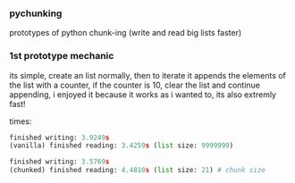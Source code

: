 ### pychunking
prototypes of python chunk-ing (write and read big lists faster)

### 1st prototype mechanic
its simple, create an list normally, then to iterate it appends the elements of the list with a counter, if the counter is 10, clear the list and continue appending, i enjoyed it because it works as i wanted to, its also extremly fast!

times:
```py
finished writing: 3.9249s
(vanilla) finished reading: 3.4259s (list size: 9999999)

finished writing: 3.5769s
(chunked) finished reading: 4.4810s (list size: 21) # chunk size
```
